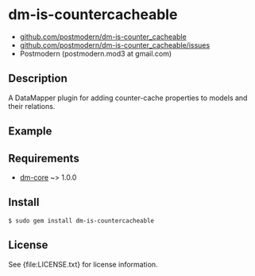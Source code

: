 # dm-is-countercacheable

* [github.com/postmodern/dm-is-counter_cacheable](http://github.com/postmodern/dm-is-counter_cacheable)
* [github.com/postmodern/dm-is-counter_cacheable/issues](http://github.com/postmodern/dm-is-counter_cacheable/issues)
* Postmodern (postmodern.mod3 at gmail.com)

## Description

A DataMapper plugin for adding counter-cache properties to models and their relations.

## Example

## Requirements

* [dm-core](http://github.com/datamapper/dm-core/) ~> 1.0.0

## Install

    $ sudo gem install dm-is-countercacheable

## License

See {file:LICENSE.txt} for license information.

